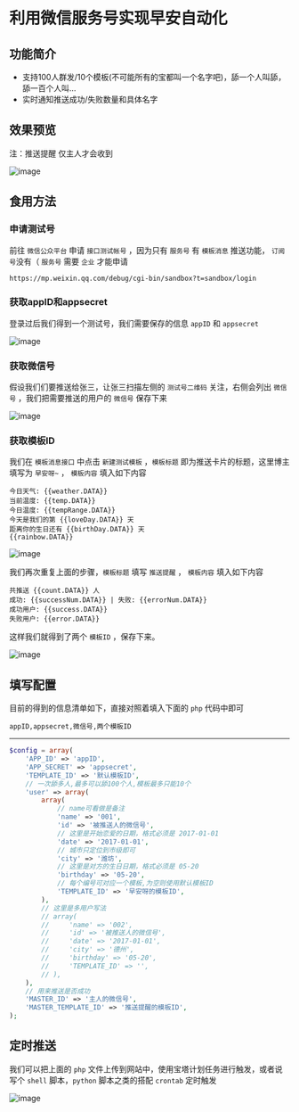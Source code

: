 # 利用微信服务号实现早安自动化

## 功能简介

- 支持100人群发/10个模板(不可能所有的宝都叫一个名字吧)，舔一个人叫舔，舔一百个人叫…
- 实时通知推送成功/失败数量和具体名字

## 效果预览

注：推送提醒 仅主人才会收到

![image](https://user-images.githubusercontent.com/31686695/186155177-3957ede4-21a2-4a8d-8add-5b681afc4b47.png)


## 食用方法

### 申请测试号

前往 `微信公众平台` 申请 `接口测试帐号` ，因为只有 `服务号` 有 `模板消息` 推送功能， `订阅号`没有（ `服务号` 需要 `企业` 才能申请

`https://mp.weixin.qq.com/debug/cgi-bin/sandbox?t=sandbox/login`

### 获取appID和appsecret

登录过后我们得到一个测试号，我们需要保存的信息 `appID` 和 `appsecret`

![image](https://user-images.githubusercontent.com/31686695/186154966-621fa612-5645-4127-bd35-3983b7d4eb48.png)

### 获取微信号

假设我们们要推送给张三，让张三扫描左侧的 `测试号二维码` 关注，右侧会列出 `微信号` ，我们把需要推送的用户的 `微信号` 保存下来

![image](https://user-images.githubusercontent.com/31686695/186155009-99f7b90e-cdd8-46d5-aab1-5a9a27961cd6.png)


### 获取模板ID

我们在 `模板消息接口` 中点击 `新建测试模板` ，`模板标题` 即为推送卡片的标题，这里博主填写为 `早安呀~` ， `模板内容` 填入如下内容

```
今日天气: {{weather.DATA}}
当前温度: {{temp.DATA}}
今日温度: {{tempRange.DATA}}
今天是我们的第 {{loveDay.DATA}} 天
距离你的生日还有 {{birthDay.DATA}} 天
{{rainbow.DATA}}	
```

![image](https://user-images.githubusercontent.com/31686695/186155021-5f8de82e-4f06-4555-b0e6-bdc7d42ab72d.png)

我们再次重复上面的步骤，`模板标题` 填写 `推送提醒` ， `模板内容` 填入如下内容

```
共推送 {{count.DATA}} 人
成功: {{successNum.DATA}} | 失败: {{errorNum.DATA}}
成功用户: {{success.DATA}}
失败用户: {{error.DATA}}	
```

这样我们就得到了两个 `模板ID` ，保存下来。

![image](https://user-images.githubusercontent.com/31686695/186155054-3d198c0e-587a-41b7-90d2-2342c6ea07ce.png)

## 填写配置

目前的得到的信息清单如下，直接对照着填入下面的 `php` 代码中即可

```
appID,appsecret,微信号,两个模板ID
```

---
```php
$config = array(
    'APP_ID' => 'appID',
    'APP_SECRET' => 'appsecret',
    'TEMPLATE_ID' => '默认模板ID',
    // 一次舔多人,最多可以舔100个人,模板最多只能10个
    'user' => array(
        array(
            // name可看做是备注
            'name' => '001',
            'id' => '被推送人的微信号',
            // 这里是开始恋爱的日期，格式必须是 2017-01-01
            'date' => '2017-01-01',
            // 城市只定位到市级即可
            'city' => '潍坊',
            // 这里是对方的生日日期，格式必须是 05-20
            'birthday' => '05-20',
            // 每个编号可对应一个模板,为空则使用默认模板ID
            'TEMPLATE_ID' => '早安呀的模板ID',
        ),
        // 这里是多用户写法
        // array(
        //     'name' => '002',
        //     'id' => '被推送人的微信号',
        //     'date' => '2017-01-01',
        //     'city' => '德州',
        //     'birthday' => '05-20',
        //     'TEMPLATE_ID' => '',
        // ),
    ),
    // 用来推送是否成功
    'MASTER_ID' => '主人的微信号',
    'MASTER_TEMPLATE_ID' => '推送提醒的模板ID',
);
```

## 定时推送

我们可以把上面的 `php` 文件上传到网站中，使用宝塔计划任务进行触发，或者说写个 `shell` 脚本，`python` 脚本之类的搭配 `crontab` 定时触发

![image](https://user-images.githubusercontent.com/31686695/186155115-c75e8030-6af7-4dc3-b504-2e621714559a.png)
